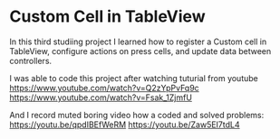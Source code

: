 # Custom Cell in TableView

In this third studiing project I learned how to register a Custom cell in TableView, configure actions on press cells, and update data between controllers.

I was able to code this project after watching tuturial from youtube  https://www.youtube.com/watch?v=Q2zYpPvFq9c https://www.youtube.com/watch?v=Fsak_1ZjmfU 

And I record muted boring video how a coded and solved problems: https://youtu.be/qpdIBEfWeRM https://youtu.be/Zaw5EI7tdL4